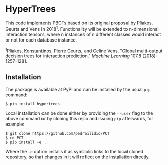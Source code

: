 # HyperTrees
This code implements PBCTs based on its original proposal by Pliakos, Geurts and Vens in 2018<sup>1</sup>. Functionality will be extended to n-dimensional interaction tensors, where n instances of n different classes would interact or not for each database instance.

<sup>1</sup>Pliakos, Konstantinos, Pierre Geurts, and Celine Vens. "Global multi-output decision trees for interaction prediction." *Machine Learning* 107.8 (2018): 1257-1281.

## Installation
The package is available at PyPI and can be installed by the usual `pip` command:
```
$ pip install hypertrees
```
Local installation can be done either by providing the `--user` flag to the above command or by cloning this repo and issuing `pip` afterwards, for example:
```
$ git clone https://github.com/pedroilidio/PCT
$ cd PCT
$ pip install -e .
```
Where the `-e` option installs it as symbolic links to the local cloned repository, so that changes in it will reflect on the installation directly.
